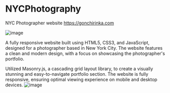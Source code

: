 # NYCPhotography

NYC Photographer website
https://gonchirinka.com

![image](https://user-images.githubusercontent.com/98996194/213903342-8934b634-865b-4bd7-a3e1-0d875249115e.png)


A fully responsive website built using HTML5, CSS3, and JavaScript, designed for a photographer based in New York City.
The website features a clean and modern design, with a focus on showcasing the photographer's portfolio.

Utilized Masonry.js, a cascading grid layout library, to create a visually stunning and easy-to-navigate portfolio section.
The website is fully responsive, ensuring optimal viewing experience on mobile and desktop devices.
![image](https://user-images.githubusercontent.com/98996194/213903598-e1953794-3b49-4902-bb1f-807b38054676.png)
